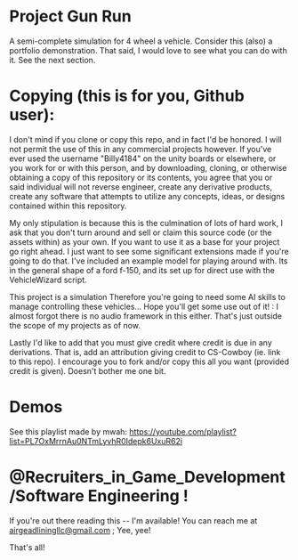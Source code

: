 # Project Gun Run
A semi-complete simulation for 4 wheel a vehicle. Consider this (also) a portfolio demonstration. That said, I would love to see what you can do with it. See the next section.
# Copying (this is for you, Github user):
I don't mind if you clone or copy this repo, and in fact I'd be honored. I will not permit the use of this in any commercial projects however. If you've ever used the username "Billy4184" on the unity boards or elsewhere, or you work for or with this person, and by downloading, cloning, or otherwise obtaining a copy of this repository or its contents, you agree that you or said individual will not reverse engineer, create any derivative products, create any software that attempts to utilize any concepts, ideas, or designs contained within this repository. 

My only stipulation is because this is the culmination of lots of hard work,
I ask that you don't turn around and sell or claim this source code (or the assets within) as your own.
If you want to use it as a base for your project go right ahead.
I just want to see some significant extensions made if you're going to do that.
I've included an example model for playing around with.
Its in the general shape of a ford f-150, and its set up for direct use with the VehicleWizard script.

This project is a simulation Therefore you're going to need some AI skills to manage controlling these vehicles... Hope you'll get some use out of it! :
I almost forgot there is no audio framework in this either. That's just outside the scope of my projects as of now. 

Lastly I'd like to add that you must give credit where credit is due in any derivations. That is, add an attribution giving credit to CS-Cowboy (ie. link to this repo). I encourage you to fork and/or copy this all you want (provided credit is given). Doesn't bother me one bit.
# Demos
See this playlist made by mwah: https://youtube.com/playlist?list=PL7OxMrrnAu0NTmLyvhR0Idepk6UxuR62i 

# @Recruiters_in_Game_Development/Software Engineering !

If you're out there reading this -- I'm available! You can reach me at airgeadliningllc@gmail.com ; Yee, yee!

That's all!
